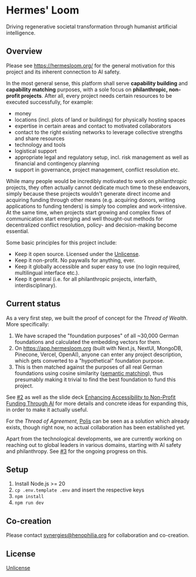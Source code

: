 # Hermes' Loom

Driving regenerative societal transformation through humanist artificial intelligence.

## Overview

Please see https://hermesloom.org/ for the general motivation for this project and its inherent connection to AI safety.

In the most general sense, this platform shall serve **capability building** and **capability matching** purposes, with a sole focus on **philanthropic, non-profit projects**. After all, every project needs certain resources to be executed successfully, for example:

- money
- locations (incl. plots of land or buildings) for physically hosting spaces
- expertise in certain areas and contact to motivated collaborators
- contact to the right existing networks to leverage collective strengths and share resources
- technology and tools
- logistical support
- appropriate legal and regulatory setup, incl. risk management as well as financial and contingency planning
- support in governance, project management, conflict resolution etc.

While many people would be incredibly motivated to work on philanthropic projects, they often actually cannot dedicate much time to these endeavors, simply because these projects wouldn't generate direct income and acquiring funding through other means (e.g. acquiring donors, writing applications to funding tenders) is simply too complex and work-intensive. At the same time, when projects start growing and complex flows of communication start emerging and well thought-out methods for decentralized conflict resolution, policy- and decision-making become essential.

Some basic principles for this project include:

- Keep it open source. Licensed under the [Unlicense](https://unlicense.org/).
- Keep it non-profit. No paywalls for anything, ever.
- Keep it globally accessible and super easy to use (no login required, multilingual interface etc.).
- Keep it general (i.e. for all philanthropic projects, interfaith, interdisciplinary).

## Current status

As a very first step, we built the proof of concept for the _Thread of Wealth_. More specifically:

1. We have scraped the "foundation purposes" of all ~30,000 German foundations and calculated the embedding vectors for them.
2. On https://app.hermesloom.org (built with Next.js, NextUI, MongoDB, Pinecone, Vercel, OpenAI), anyone can enter any project description, which gets converted to a "hypothetical" foundation purpose.
3. This is then matched against the purposes of all real German foundations using cosine similarity ([semantic matching](https://en.wikipedia.org/wiki/Semantic_matching)), thus presumably making it trivial to find the best foundation to fund this project.

See [#2](https://github.com/hermesloom/hermesloom/issues/2) as well as the slide deck [Enhancing Accessibility to Non-Profit Funding Through AI](https://docs.google.com/presentation/d/1dKf9l3JTdssQXnSpVuIboeOEqy9rVFIqIfidVvdiB_g/edit) for more details and concrete ideas for expanding this, in order to make it actually useful.

For the _Thread of Agreement_, [Polis](https://github.com/compdemocracy/polis) can be seen as a solution which already exists, though right now, no actual collaboration has been established yet.

Apart from the technological developments, we are currently working on reaching out to global leaders in various domains, starting with AI safety and philanthropy. See [#3](https://github.com/hermesloom/hermesloom/issues/3) for the ongoing progress on this.

## Setup

1. Install Node.js >= 20
2. `cp .env.template .env` and insert the respective keys
3. `npm install`
4. `npm run dev`

## Co-creation

Please contact synergies@henophilia.org for collaboration and co-creation.

## License

[Unlicense](https://unlicense.org/)
